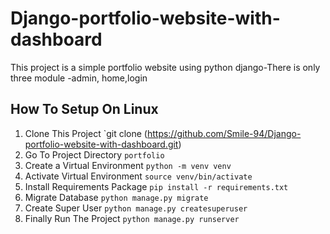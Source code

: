 # Django-portfolio-website-with-dashboard
This project is a simple portfolio website using python django-There is only three module -admin, home,login

## How To Setup On Linux
1. Clone This Project `git clone (https://github.com/Smile-94/Django-portfolio-website-with-dashboard.git)
2. Go To Project Directory `portfolio`
3. Create a Virtual Environment `python -m venv venv`
4. Activate Virtual Environment `source venv/bin/activate`
5. Install Requirements Package `pip install -r requirements.txt`
6. Migrate Database `python manage.py migrate`
7. Create Super User `python manage.py createsuperuser`
8. Finally Run The Project `python manage.py runserver`

